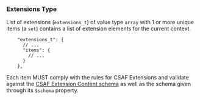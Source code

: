 ### Extensions Type

List of extensions (`extensions_t`) of value type `array` with 1 or more unique items (a `set`) contains a list of extension elements
for the current context.

```
    "extensions_t": {
      // ...
      "items": {
        // ...
      }
    },
```

Each item MUST comply with the rules for CSAF Extensions and validate against the
[CSAF Extension Content schema](https://docs.oasis-open.org/csaf/csaf/v2.1/schema/extension-content.json) as well as the schema given
through its `$schema` property.

